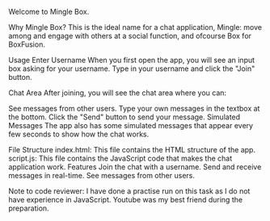 Welcome to Mingle Box.

Why Mingle Box?
This is the ideal name for a chat application, Mingle: move among and engage with others at a social function, and ofcourse Box for BoxFusion. 

Usage
Enter Username
When you first open the app, you will see an input box asking for your username. Type in your username and click the "Join" button.

Chat Area
After joining, you will see the chat area where you can:

See messages from other users.
Type your own messages in the textbox at the bottom.
Click the "Send" button to send your message.
Simulated Messages
The app also has some simulated messages that appear every few seconds to show how the chat works.

File Structure
index.html: This file contains the HTML structure of the app.
script.js: This file contains the JavaScript code that makes the chat application work.
Features
Join the chat with a username.
Send and receive messages in real-time.
See messages from other users.

Note to code reviewer:
I have done a practise run on this task as I do not have experience in JavaScript. Youtube was my best friend during the preparation. 
